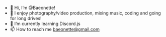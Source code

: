 - 👋 Hi, I’m @Baeonette!
- 👀 I enjoy photography/video production, mixing music, coding and going for long drives!
- 🌱 I’m currently learning Discord.js
- 📫 How to reach me baeonette@gmail.com

<!---
Baeonette/Baeonette is a ✨ special ✨ repository because its `README.md` (this file) appears on your GitHub profile.
You can click the Preview link to take a look at your changes.
--->
